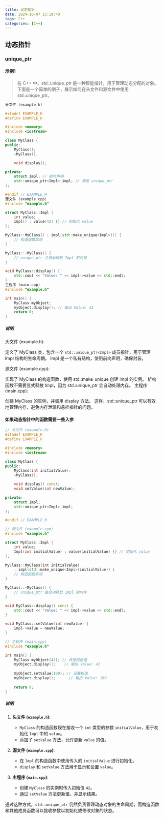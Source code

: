```yaml
---
title: 动态指针
date: 2024-10-07 15:19:40
tags: C++
categories: [C++]
---
```

## 动态指针

### unique_ptr

#### 示例1

> 在 C++ 中，std::unique_ptr 是一种智能指针，用于管理动态分配的对象。下面是一个简单的例子，展示如何在头文件和源文件中使用 std::unique_ptr。

```c++
头文件 (example.h)

#ifndef EXAMPLE_H
#define EXAMPLE_H

#include <memory>
#include <iostream>

class MyClass {
public:
    MyClass();
    ~MyClass();

    void display();

private:
    struct Impl; // 前向声明
    std::unique_ptr<Impl> impl; // 使用 unique_ptr
};

#endif // EXAMPLE_H
源文件 (example.cpp)
#include "example.h"

struct MyClass::Impl {
    int value;
    Impl() : value(42) {} // 初始化 value
};

MyClass::MyClass() : impl(std::make_unique<Impl>()) {
    // 构造函数实现
}

MyClass::~MyClass() {
    // unique_ptr 会自动释放 Impl 的内存
}

void MyClass::display() {
    std::cout << "Value: " << impl->value << std::endl;
}
主程序 (main.cpp)
#include "example.h"

int main() {
    MyClass myObject;
    myObject.display(); // 输出 Value: 42
    return 0;
}
```

##### 说明

头文件 (example.h):

定义了 MyClass 类，包含一个 `std::unique_ptr<Impl>` 成员指针，用于管理 Impl 结构的生命周期。
Impl 是一个私有结构，使用前向声明，确保封装。

源文件 (example.cpp):

实现了 MyClass 的构造函数，使用 std::make_unique 创建 Impl 的实例。
析构函数不需要显式释放 Impl，因为 std::unique_ptr 会自动处理内存。
主程序 (main.cpp):

创建 MyClass 的实例，并调用 display 方法。
这样，std::unique_ptr 可以有效地管理内存，避免内存泄漏和悬挂指针的问题。

#### 如果动态指针中的函数需要一些入参

```c++
// 头文件 (example.h)
#ifndef EXAMPLE_H
#define EXAMPLE_H

#include <memory>
#include <iostream>

class MyClass {
public:
    MyClass(int initialValue);
    ~MyClass();

    void display() const;
    void setValue(int newValue);

private:
    struct Impl;
    std::unique_ptr<Impl> impl;
};

#endif // EXAMPLE_H

// 源文件 (example.cpp)
#include "example.h"

struct MyClass::Impl {
    int value;
    Impl(int initialValue) : value(initialValue) {} // 初始化 value
};

MyClass::MyClass(int initialValue) 
    : impl(std::make_unique<Impl>(initialValue)) {
    // 构造函数实现
}

MyClass::~MyClass() {
    // unique_ptr 会自动释放 Impl 的内存
}

void MyClass::display() const {
    std::cout << "Value: " << impl->value << std::endl;
}

void MyClass::setValue(int newValue) {
    impl->value = newValue;
}

// 主程序 (main.cpp)
#include "example.h"

int main() {
    MyClass myObject(42); // 传递初始值
    myObject.display();    // 输出 Value: 42
    
    myObject.setValue(100); // 设置新值
    myObject.display();      // 输出 Value: 100
    
    return 0;
}

```

##### 说明

1. **头文件 (`example.h`)**:
   - `MyClass` 的构造函数现在接收一个 `int` 类型的参数 `initialValue`，用于初始化 `Impl` 中的 `value`。
   - 添加了 `setValue` 方法，允许更新 `value` 的值。

2. **源文件 (`example.cpp`)**:
   - 在 `Impl` 的构造函数中使用传入的 `initialValue` 进行初始化。
   - `display` 和 `setValue` 方法用于显示和设置 `value`。

3. **主程序 (`main.cpp`)**:
   - 创建 `MyClass` 的实例时传入初始值 `42`。
   - 通过 `setValue` 方法更新值，并显示结果。

通过这种方式，`std::unique_ptr` 仍然负责管理动态对象的生命周期，而构造函数和其他成员函数可以接收参数以初始化或修改对象的状态。
